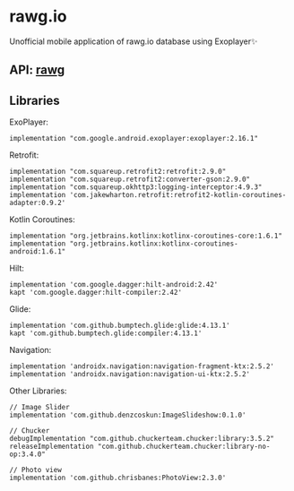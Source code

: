 # rawg.io
Unofficial mobile application of rawg.io database using Exoplayer✨
## API: [rawg](https://rawg.io/apidocs)

## Libraries
ExoPlayer:
```
implementation "com.google.android.exoplayer:exoplayer:2.16.1"
```
Retrofit:
```
implementation "com.squareup.retrofit2:retrofit:2.9.0"
implementation "com.squareup.retrofit2:converter-gson:2.9.0"
implementation "com.squareup.okhttp3:logging-interceptor:4.9.3"
implementation 'com.jakewharton.retrofit:retrofit2-kotlin-coroutines-adapter:0.9.2'
```
Kotlin Coroutines:
```
implementation "org.jetbrains.kotlinx:kotlinx-coroutines-core:1.6.1"
implementation "org.jetbrains.kotlinx:kotlinx-coroutines-android:1.6.1"
```
Hilt:
```
implementation 'com.google.dagger:hilt-android:2.42'
kapt 'com.google.dagger:hilt-compiler:2.42'
```
Glide:
```
implementation 'com.github.bumptech.glide:glide:4.13.1'
kapt 'com.github.bumptech.glide:compiler:4.13.1'
```
Navigation:
```
implementation 'androidx.navigation:navigation-fragment-ktx:2.5.2'
implementation 'androidx.navigation:navigation-ui-ktx:2.5.2'
```

Other Libraries:
```
// Image Slider
implementation 'com.github.denzcoskun:ImageSlideshow:0.1.0'

// Chucker
debugImplementation "com.github.chuckerteam.chucker:library:3.5.2"
releaseImplementation "com.github.chuckerteam.chucker:library-no-op:3.4.0"

// Photo view
implementation 'com.github.chrisbanes:PhotoView:2.3.0'
